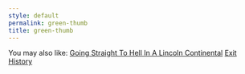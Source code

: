 ```yaml
---
style: default
permalink: green-thumb
title: green-thumb
---
```

You may also like:
[Going Straight To Hell In A Lincoln Continental](http://scp-wiki.net/going-straight-to-hell-in-a-lincoln-continental)
[Exit History](http://scp-wiki.net/exit-history)